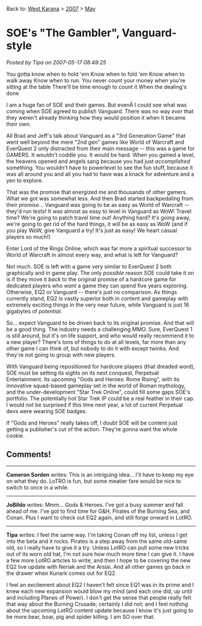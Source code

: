 Back to: [West Karana](/posts/westkarana.md) > [2007](/posts/2007/westkarana.md) > [May](./westkarana.md)
# SOE's "The Gambler", Vanguard-style

*Posted by Tipa on 2007-05-17 08:49:25*

You gotta know when to hold 'em
Know when to fold 'em
Know when to walk away
Know when to run.
You never count your money
when you're sitting at the table
There'll be time enough to count it
When the dealing's done

I am a huge fan of SOE and their games. But evenÂ I could see what was coming when SOE agreed to publish Vanguard. There was no way *ever* that they weren't already thinking how they would position it when it became their own.

All Brad and Jeff's talk about Vanguard as a "3rd Generation Game" that went well beyond the mere "2nd gen" games like World of Warcraft and EverQuest 2 only distracted from their main message -- this was a game for GAMERS. It wouldn't coddle you. It would be hard. When you gained a level, the heavens opened and angels sang because you had just *accomplished* something. You wouldn't have to powerlevel to see the fun stuff, because it was all around you and all you had to have was a knack for adventure and a yen to explore.

That was the promise that energized me and thousands of other gamers. What we got was somewhat less. And then Brad started backpedaling from their *promise*... Vanguard was going to be as easy as World of Warcraft -- they'd run tests! It was almost as easy to level in Vanguard as WoW! Travel time? We're going to patch travel time out! Anything hard? It's going away, we're going to get rid of the hard things, it will be as easy as WoW (and if you play WoW, give Vanguard a try! It's just as easy! We heart casual players so much!)

Enter Lord of the Rings Online, which was far more a spiritual successor to World of Warcraft in almost every way, and what is left for Vanguard?

Not much. SOE is left with a game very similar to EverQuest 2 both graphically and in game play. The only *possible* reason SOE could take it on is if they move it *back* to the original promise of a hardcore game for dedicated players who *want* a game they can spend five years exploring. Otherwise, EQ2 or Vanguard -- there's just no comparison. As things currently stand, EQ2 is vastly superior both in content and gameplay with extremely exciting things in the very near future, while Vanguard is just 16 gigabytes of *potential*.

So... expect Vanguard to be driven back to its original promise. And that will be a good thing. The industry needs a challenging MMO. Sure, EverQuest 1 is still around, but it's on life support, and who would really recommend it to a new player? There's tons of things to do at all levels, far more than any other game I can think of, but nobody to do it with except twinks. And they're not going to group with new players.

With Vanguard being repositioned for hardcore players (that dreaded word), SOE must be setting its sights on its next conquest, Perpetual Entertainment. Its upcoming "Gods and Heroes: Rome Rising", with its innovative squad-based gameplay set in the world of Roman mythology, and the under-development "Star Trek Online", could fill some gaps SOE's portfolio. The potentially hot Star Trek IP could be a real feather in their cap. I would not be surprised if this time next year, a lot of current Perpetual devs were wearing SOE badges.

If "Gods and Heroes" really takes off, I doubt SOE will be content just getting a publisher's cut of the action. They're gonna want the whole cookie.
## Comments!

---

**Cameron Sorden** writes: This is an intriguing idea... I'll have to keep my eye on what they do. LoTRO is fun, but some meatier fare would be nice to switch to once in a while.

---

**JoBildo** writes: Mmm... Gods & Heroes. I've got a busy summer and fall ahead of me. I've got to find time for G&H, Pirates of the Burning Sea, and Conan. Plus I want to check out EQ2 again, and still forge onward in LotRO.

---

**Tipa** writes: I feel the same way. I'm taking Conan off my list, unless I get into the beta and it rocks. Pirates is a step away from the same old-same old, so I really have to give it a try. Unless LotRO can pull some new tricks out of its worn old hat, I'm not sure how much more time I can give it. I have a few more LotRO articles to write, and then I hope to be covering the new EQ2 live update with Neriak and the Arslai. And all other games go back in the drawer when Kunark comes out for EQ2.

I feel an excitement about EQ2 I haven't felt since EQ1 was in its prime and I knew each new expansion would blow my mind (and each one did, up until and including Planes of Power). I don't get the sense that people really felt that way about the Burning Crusade; certainly I did not; and I feel nothing about the upcoming LotRO content update because I know it's just going to be more bear, boar, pig and spider killing. I am SO over that.

